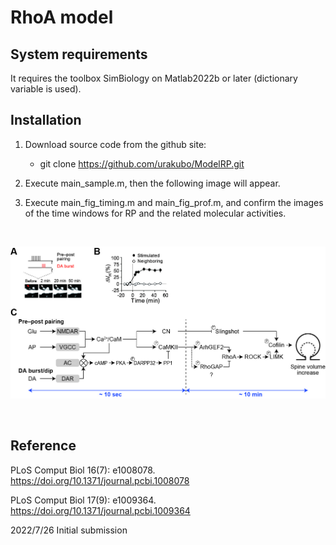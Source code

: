 # RhoA model

## System requirements

It requires the toolbox SimBiology on Matlab2022b or later (dictionary variable is used).

## Installation

1. Download source code from the github site:

	- git clone https://github.com/urakubo/ModelRP.git

2. Execute main_sample.m, then the following image will appear.

3. Execute main_fig_timing.m and main_fig_prof.m, and confirm the images of the time windows for RP and the related molecular activities.

<BR>
<p align="center">
  <img src="imgs/Scheme.jpg" alt="Model scheme" width="600">
</p>
<BR>


## Reference
PLoS Comput Biol 16(7): e1008078.
https://doi.org/10.1371/journal.pcbi.1008078

PLoS Comput Biol 17(9): e1009364.
https://doi.org/10.1371/journal.pcbi.1009364

2022/7/26 Initial submission
